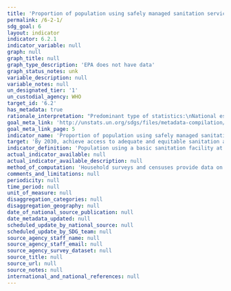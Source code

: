```yaml
---
title: 'Proportion of population using safely managed sanitation services, including a hand-washing facility with soap and water'
permalink: /6-2-1/
sdg_goal: 6
layout: indicator
indicator: 6.2.1
indicator_variable: null
graph: null
graph_title: null
graph_type_description: 'EPA does not have data'
graph_status_notes: unk
variable_description: null
variable_notes: null
un_designated_tier: '1'
un_custodial_agency: WHO
target_id: '6.2'
has_metadata: true
rationale_interpretation: "Predominant type of statistics:\nNational estimates adjusted for global comparison. MDG target 7C called for 'sustainable access' to ''basic sanitation'. JMP developed the metric of use of 'improved' sanitation facilities, which are likely to hygienically separate human excreta from human contact, and has used this indicator to track progress towards the MDG target since 2000. International consultations since 2011 have established consensus on the need to build on and address the shortcomings of this indicator; specifically, to address normative criteria of the human right to water including accessibility, acceptability, and safety. Furthermore, the safe management of faecal wastes should be considered, as discharges of untreated wastewater into the environment create public health hazards. \nThe above consultation concluded that post-2015 targets, which apply to all countries, should go beyond the basic level of access and address indicators of safe management of sanitation services, including dimensions of accessibility, acceptability and safety. The Expert Working Group called for analysis of faecal waste management along the sanitation chain, including containment, emptying of latrines and septic tanks, and safe on-site disposal or transport of wastes to designated treatment sites. Classification of treatment will be based on categories defined by SEEA and the International Recommendations for Water Statistics and following a laddered approach (primary, secondary and tertiary treatment),"
goal_meta_link: 'http://unstats.un.org/sdgs/files/metadata-compilation/Metadata-Goal-6.pdf'
goal_meta_link_page: 5
indicator_name: 'Proportion of population using safely managed sanitation services, including a hand-washing facility with soap and water'
target: 'By 2030, achieve access to adequate and equitable sanitation and hygiene for all and end open defecation, paying special attention to the needs of women and girls and those in vulnerable situations.'
indicator_definition: 'Population using a basic sanitation facility at the household level (''improved'' sanitation facilities used for MDG monitoring i.e. flush or pour flush toilets to sewer systems, septic tanks or pit latrines, ventilated improved pit latrines, pit latrines with a slab, and composting toilets, the same categories as improved sources of drinking water used for MDG monitoring) which is not shared with other households and where excreta is safely disposed in situ or treated off-site. This is therefore a multipurpose indicator also serving the household element of the wastewater treatment indicator (6.3.1).'
actual_indicator_available: null
actual_indicator_available_description: null
method_of_computation: 'Household surveys and censuses provide data on use of types of basic sanitation facilities listed above. The percentage of the population using safely managed sanitation services is calculated by combining data on the proportion of the population using different types of basic sanitation facilities with estimates of the proportion of faecal waste which is safely disposed in situ or treated off-site. The JMP estimates access to basic sanitation facilities for each country, separately in urban and rural areas, by fitting a regression line to a series of data points from household surveys and censuses. This approach was used to report on use of ''improved sanitation'' facilities for MDG monitoring. The JMP is evaluating the use of alternative statistical estimation methods as more data become available. The Statistical Note describes in more detail how ''safety factors'', or the proportion of household wastewater that is safely disposed of in situ or transported to a designated place, will be generated through a national assessment process, and combined with data on use of different types of supplies, as recorded in the current JMP database. Calculation of safety factors for safe management of sanitation are the same used for safety factors for wastewater treatment required for household part of the indicator 6.3.1.'
comments_and_limitations: null
periodicity: null
time_period: null
unit_of_measure: null
disaggregation_categories: null
disaggregation_geography: null
date_of_national_source_publication: null
date_metadata_updated: null
scheduled_update_by_national_source: null
scheduled_update_by_SDG_team: null
source_agency_staff_name: null
source_agency_staff_email: null
source_agency_survey_dataset: null
source_title: null
source_url: null
source_notes: null
international_and_national_references: null
---
```

